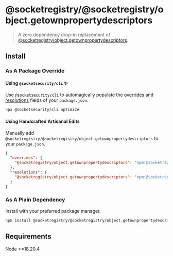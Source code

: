 # @socketregistry/@socketregistry/object.getownpropertydescriptors

> A zero dependency drop-in replacement of
> [@socketregistry/object.getownpropertydescriptors](https://www.npmjs.com/package/@socketregistry/object.getownpropertydescriptors).

## Install

### As A Package Override

#### Using `@socketsecurity/cli` :sparkles:

Use [`@socketsecurity/cli`](https://www.npmjs.com/package/@socketsecurity/cli)
to automagically populate the
[overrides](https://docs.npmjs.com/cli/v9/configuring-npm/package-json#overrides)
and [resolutions](https://yarnpkg.com/configuration/manifest#resolutions) fields
of your `package.json`.

```sh
npx @socketsecurity/cli optimize
```

#### Using Handcrafted Artisanal Edits

Manually add `@socketregistry/@socketregistry/object.getownpropertydescriptors`
to your `package.json`.

```json
{
  "overrides": {
    "@socketregistry/object.getownpropertydescriptors": "npm:@socketregistry/@socketregistry/object.getownpropertydescriptors@^1"
  },
  "resolutions": {
    "@socketregistry/object.getownpropertydescriptors": "npm:@socketregistry/@socketregistry/object.getownpropertydescriptors@^1"
  }
}
```

### As A Plain Dependency

Install with your preferred package manager.

```sh
npm install @socketregistry/@socketregistry/object.getownpropertydescriptors
```

## Requirements

Node &gt;=18.20.4
